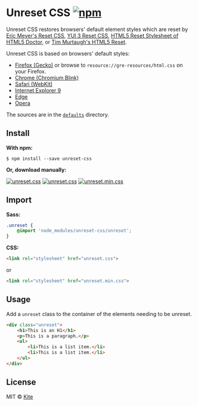 # Unreset CSS [![npm](https://img.shields.io/npm/v/unreset-css.svg)](https://www.npmjs.com/package/unreset-css)

Unreset CSS restores browsers' default element styles which are reset by [Eric Meyer's Reset CSS](http://meyerweb.com/eric/tools/css/reset/), [YUI 3 Reset CSS](http://yuilibrary.com/yui/docs/cssreset/), [HTML5 Reset Stylesheet of HTML5 Doctor](http://html5doctor.com/html-5-reset-stylesheet/), or [Tim Murtaugh's HTML5 Reset](http://html5reset.org/).

Unreset CSS is based on browsers' default styles:

- [Firefox (Gecko)](https://dxr.mozilla.org/mozilla-central/source/layout/style/res/html.css) or browse to `resource://gre-resources/html.css` on your Firefox.
- [Chrome (Chromium Blink)](https://chromium.googlesource.com/chromium/blink/+/master/Source/core/css/html.css)
- [Safari (WebKit)](http://trac.webkit.org/browser/trunk/Source/WebCore/css/html.css)
- [Internet Explorer 9](http://www.iecss.com/ie-9.css)
- [Edge](http://www.iecss.com/edgehtml-13.10586.css)
- [Opera](http://www.iecss.com/opera-10.51.css)

The sources are in the [`defaults`](https://github.com/ixkaito/unreset-css/tree/master/defaults) directory.

## Install

**With npm:**

```shell
$ npm install --save unreset-css
```

**Or, download manually:**

[![unreset.css](https://img.shields.io/badge/Download-_unreset.scss-brightgreen.svg)](https://raw.githubusercontent.com/ixkaito/unreset-css/master/_unreset.scss) [![unreset.css](https://img.shields.io/badge/Download-unreset.css-brightgreen.svg)](https://raw.githubusercontent.com/ixkaito/unreset-css/master/dist/unreset.css) [![unreset.min.css](https://img.shields.io/badge/Download-unreset.min.css-brightgreen.svg)](https://raw.githubusercontent.com/ixkaito/unreset-css/master/dist/unreset.min.css)

## Import

**Sass:**

```scss
.unreset {
    @import 'node_modules/unreset-css/unreset';
}
```

**CSS:**

```html
<link rel="stylesheet" href="unreset.css">
```

or 

```html
<link rel="stylesheet" href="unreset.min.css">
```

## Usage

Add a `unreset` class to the container of the elements needing to be unreset.

```html
<div class="unreset">
    <h1>This is an H1</h1>
    <p>This is a paragraph.</p>
    <ul>
        <li>This is a list item.</li>
        <li>This is a list item.</li>
    </ul>
</div>
```

## License

MIT © [Kite](https://github.com/ixkaito)
